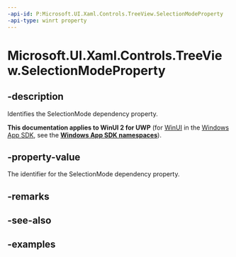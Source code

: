 ```yaml
---
-api-id: P:Microsoft.UI.Xaml.Controls.TreeView.SelectionModeProperty
-api-type: winrt property
---
```

<!-- Property syntax.
public DependencyProperty SelectionModeProperty { get; }
-->

# Microsoft.UI.Xaml.Controls.TreeView.SelectionModeProperty


## -description

Identifies the SelectionMode dependency property.


**This documentation applies to WinUI 2 for UWP** (for [WinUI](/windows/apps/winui/winui3/) in the [Windows App SDK](/windows/apps/windows-app-sdk/), see the **[Windows App SDK namespaces](/windows/windows-app-sdk/api/winrt/)**).

## -property-value

The identifier for the SelectionMode dependency property.


## -remarks


## -see-also


## -examples


